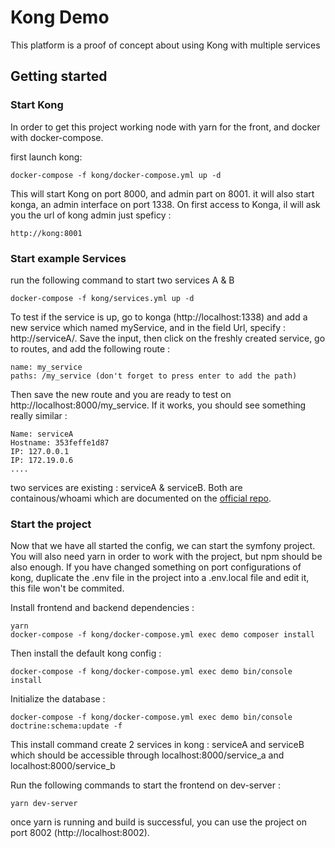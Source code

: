 Kong Demo
==================

This platform is a proof of concept about using Kong with multiple services


## Getting started

### Start Kong

In order to get this project working node with yarn for the front, and docker with docker-compose.

first launch kong:
```shell
docker-compose -f kong/docker-compose.yml up -d
```

This will start Kong on port 8000, and admin part on 8001. it will also start konga, an admin interface on port 1338.
On first access to Konga, il will ask you the url of kong admin just speficy :
```
http://kong:8001
```

### Start example Services
run the following command to start two services A & B

```shell
docker-compose -f kong/services.yml up -d

```

To test if the service is up, go to konga (http://localhost:1338) and add a new service which named myService,
and in the field Url, specify : http://serviceA/.
Save the input, then click on the freshly created service, go to routes, and add the following route : 
```
name: my_service
paths: /my_service (don't forget to press enter to add the path)
```
Then save the new route and you are ready to test on http://localhost:8000/my_service.
If it works, you should see something really similar : 
```
Name: serviceA
Hostname: 353feffe1d87
IP: 127.0.0.1
IP: 172.19.0.6
....
```

two services are existing : serviceA & serviceB. Both are containous/whoami which are documented on the [official repo](https://github.com/traefik/whoami).


### Start the project

Now that we have all started the config, we can start the symfony project. You will also need yarn in order to work with the project, but npm should be also enough.
If you have changed something on port configurations of kong, duplicate the .env file in the project into a .env.local file and edit it, this file won't be commited.

Install frontend and backend dependencies : 
```
yarn
docker-compose -f kong/docker-compose.yml exec demo composer install  
```
Then install the default kong config : 
```
docker-compose -f kong/docker-compose.yml exec demo bin/console install
```
Initialize the database :
```
docker-compose -f kong/docker-compose.yml exec demo bin/console doctrine:schema:update -f
```


This install command create 2 services in kong : serviceA and serviceB which should be accessible through localhost:8000/service_a and localhost:8000/service_b

Run the following commands to start the frontend on dev-server : 
```shell
yarn dev-server
```


once yarn is running and build is successful, you can use the project on port 8002 (http://localhost:8002).